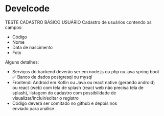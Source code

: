 # Develcode

TESTE CADASTRO BÁSICO USUÁRIO
Cadastro de usuários contendo os campos:

- Código
- Nome
- Data de nascimento
- Foto

Alguns detalhes:
- Serviços do backend deverão ser em node.js ou php ou java spring boot
✅ Banco de dados postgresql ou mysql
- Frontend: Android em Kotlin ou Java ou react native (gerando android) ou react (web) com tela de splash (react web não precisa tela de splash), listagem do cadastro com possibilidade de visualizar/incluir/editar o registro
- Código deverá ser comitado no github e depois nos enviado para análise